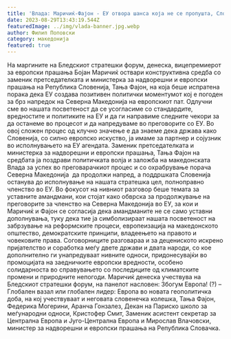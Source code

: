 ```yaml
---
title: 'Влада: Маричиќ-Фајон - ЕУ отвора шанса која не се пропушта, Словенија со поддршка за следниот чекор - 29 АВГУСТ 2023'
date: 2023-08-29T13:43:19.544Z
featuredImage: ../img/vlada-banner.jpg.webp
author: Филип Поповски
category: македонија
featured: true
---
```

На маргините на Бледскиот стратешки форум, денеска, вицепремиерот за европски прашања Бојан Маричиќ оствари конструктивна средба со заменик претседателката и министерка за надворешни и европски прашања на Република Словенија, Тања Фајон, на која беше испратена порака дека ЕУ создава позитивен политички моментумот кој е погоден за брз напредок на Северна Македонија на европскиот пат.
Одлучни сме во нашата посветеност да се усогласиме со стандардите, вредностите и политиките на ЕУ и да ги направиме следните чекори за да останеме во процесот и да напредуваме во преговорите со ЕУ. Во овој сложен процес од клучно значење е да знаеме дека држава како Словенија, со силно европско искуство, ја имаме за партнер и сојузник во исполнувањето на ЕУ агендата.
Заменик претседателката и министерка за надворешни и европски прашања, Тања Фајон на средбата ја поздрави политичката волја и заложба на македонската Влада за успех во преговарачкиот процес и со охрабрување порача Северна Македонија  да продолжи напред, а поддршката Словенија останува до исполнување на нашата стратешка цел, полноправно членство во ЕУ.
Во фокусот на нивниот разговор беше темата за уставните амандмани, кои стојат како обврска за продолжување на преговорите за членство на Северна Македонија во ЕУ, за кои и Маричиќ и Фајон се согласија дека амандманите не се само уставни дополнувања, туку дека тие ја симболизираат нашата посветеност на забрзување на реформските процеси, европеизација на македонското општество, демократските принципи, владеењето на правото и човековите права.
Соговорниците разговараа и за децениското искрено пријателство и соработка меѓу двете држави и двата народи, со кое дополнително ги унапредуваат нивните односи, придонесувајќи во промоцијата на заедничките европски вредности, особено солидарноста во справувањето со последиците од климатските промени и природните непогоди.
Маричиќ денеска учествува на Бледскиот стратешки форум, на панелот насловен: Збогум Европа! (?) – Глобален вазал или глобален лидер: Европа во новата геополитичка доба, на кој учествуваат и неговата словенечка колешка, Тања Фајон, Федерика Могерини, Аранча Гонзалез, Декан на Париско школо за меѓународни односи, Кристофер Смит, Заменик асистент секретар за Централна Европа и Југо-Централна Европа и Мирослав Влачовски, министер за надворешни и европски прашања на Република Словачка.
